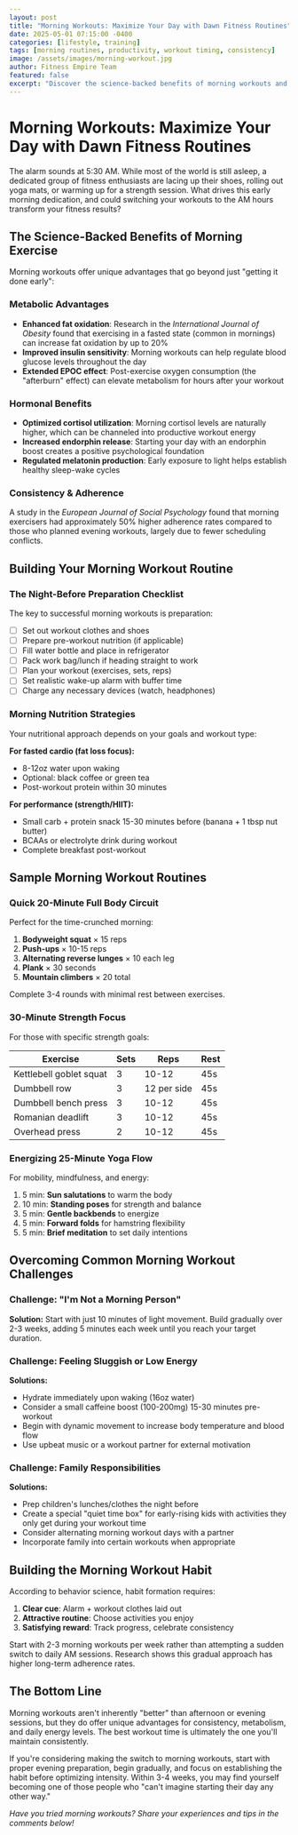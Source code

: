 ```yaml
---
layout: post
title: "Morning Workouts: Maximize Your Day with Dawn Fitness Routines"
date: 2025-05-01 07:15:00 -0400
categories: [lifestyle, training]
tags: [morning routines, productivity, workout timing, consistency]
image: /assets/images/morning-workout.jpg
author: Fitness Empire Team
featured: false
excerpt: "Discover the science-backed benefits of morning workouts and learn how to build a sustainable dawn fitness routine that boosts your energy, metabolism, and productivity all day."
---
```


# Morning Workouts: Maximize Your Day with Dawn Fitness Routines

The alarm sounds at 5:30 AM. While most of the world is still asleep, a dedicated group of fitness enthusiasts are lacing up their shoes, rolling out yoga mats, or warming up for a strength session. What drives this early morning dedication, and could switching your workouts to the AM hours transform your fitness results?

## The Science-Backed Benefits of Morning Exercise

Morning workouts offer unique advantages that go beyond just "getting it done early":

### Metabolic Advantages
- **Enhanced fat oxidation**: Research in the _International Journal of Obesity_ found that exercising in a fasted state (common in mornings) can increase fat oxidation by up to 20%
- **Improved insulin sensitivity**: Morning workouts can help regulate blood glucose levels throughout the day
- **Extended EPOC effect**: Post-exercise oxygen consumption (the "afterburn" effect) can elevate metabolism for hours after your workout

### Hormonal Benefits
- **Optimized cortisol utilization**: Morning cortisol levels are naturally higher, which can be channeled into productive workout energy
- **Increased endorphin release**: Starting your day with an endorphin boost creates a positive psychological foundation
- **Regulated melatonin production**: Early exposure to light helps establish healthy sleep-wake cycles

### Consistency & Adherence
A study in the _European Journal of Social Psychology_ found that morning exercisers had approximately 50% higher adherence rates compared to those who planned evening workouts, largely due to fewer scheduling conflicts.

## Building Your Morning Workout Routine

### The Night-Before Preparation Checklist

The key to successful morning workouts is preparation:

- [ ] Set out workout clothes and shoes
- [ ] Prepare pre-workout nutrition (if applicable)
- [ ] Fill water bottle and place in refrigerator
- [ ] Pack work bag/lunch if heading straight to work
- [ ] Plan your workout (exercises, sets, reps)
- [ ] Set realistic wake-up alarm with buffer time
- [ ] Charge any necessary devices (watch, headphones)

### Morning Nutrition Strategies

Your nutritional approach depends on your goals and workout type:

**For fasted cardio (fat loss focus):**
- 8-12oz water upon waking
- Optional: black coffee or green tea
- Post-workout protein within 30 minutes

**For performance (strength/HIIT):**
- Small carb + protein snack 15-30 minutes before (banana + 1 tbsp nut butter)
- BCAAs or electrolyte drink during workout
- Complete breakfast post-workout

## Sample Morning Workout Routines

### Quick 20-Minute Full Body Circuit
Perfect for the time-crunched morning:

1. **Bodyweight squat** × 15 reps
2. **Push-ups** × 10-15 reps
3. **Alternating reverse lunges** × 10 each leg
4. **Plank** × 30 seconds
5. **Mountain climbers** × 20 total

Complete 3-4 rounds with minimal rest between exercises.

### 30-Minute Strength Focus
For those with specific strength goals:

| Exercise | Sets | Reps | Rest |
|----------|------|------|------|
| Kettlebell goblet squat | 3 | 10-12 | 45s |
| Dumbbell row | 3 | 12 per side | 45s |
| Dumbbell bench press | 3 | 10-12 | 45s |
| Romanian deadlift | 3 | 10-12 | 45s |
| Overhead press | 2 | 10-12 | 45s |

### Energizing 25-Minute Yoga Flow
For mobility, mindfulness, and energy:

1. 5 min: **Sun salutations** to warm the body
2. 10 min: **Standing poses** for strength and balance
3. 5 min: **Gentle backbends** to energize
4. 5 min: **Forward folds** for hamstring flexibility
5. 5 min: **Brief meditation** to set daily intentions

## Overcoming Common Morning Workout Challenges

### Challenge: "I'm Not a Morning Person"
**Solution:** Start with just 10 minutes of light movement. Build gradually over 2-3 weeks, adding 5 minutes each week until you reach your target duration.

### Challenge: Feeling Sluggish or Low Energy
**Solutions:**
- Hydrate immediately upon waking (16oz water)
- Consider a small caffeine boost (100-200mg) 15-30 minutes pre-workout
- Begin with dynamic movement to increase body temperature and blood flow
- Use upbeat music or a workout partner for external motivation

### Challenge: Family Responsibilities
**Solutions:**
- Prep children's lunches/clothes the night before
- Create a special "quiet time box" for early-rising kids with activities they only get during your workout time
- Consider alternating morning workout days with a partner
- Incorporate family into certain workouts when appropriate

## Building the Morning Workout Habit

According to behavior science, habit formation requires:

1. **Clear cue**: Alarm + workout clothes laid out
2. **Attractive routine**: Choose activities you enjoy
3. **Satisfying reward**: Track progress, celebrate consistency

Start with 2-3 morning workouts per week rather than attempting a sudden switch to daily AM sessions. Research shows this gradual approach has higher long-term adherence rates.

## The Bottom Line

Morning workouts aren't inherently "better" than afternoon or evening sessions, but they do offer unique advantages for consistency, metabolism, and daily energy levels. The best workout time is ultimately the one you'll maintain consistently.

If you're considering making the switch to morning workouts, start with proper evening preparation, begin gradually, and focus on establishing the habit before optimizing intensity. Within 3-4 weeks, you may find yourself becoming one of those people who "can't imagine starting their day any other way."

*Have you tried morning workouts? Share your experiences and tips in the comments below!*